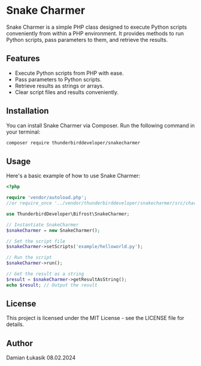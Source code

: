# Snake Charmer

Snake Charmer is a simple PHP class designed to execute Python scripts conveniently from within a PHP environment. It provides methods to run Python scripts, pass parameters to them, and retrieve the results.

## Features

- Execute Python scripts from PHP with ease.
- Pass parameters to Python scripts.
- Retrieve results as strings or arrays.
- Clear script files and results conveniently.

## Installation

You can install Snake Charmer via Composer. Run the following command in your terminal:

```bash
composer require thunderbirddeveloper/snakecharmer
```

## Usage

Here's a basic example of how to use Snake Charmer:

```php
<?php

require 'vendor/autoload.php';
//or require_once '../vendor/thunderbirddeveloper/snakecharmer/src/charmers/SnakeCharmer.php';

use ThunderbirdDeveloper\Bifrost\SnakeCharmer;

// Instantiate SnakeCharmer
$snakeCharmer = new SnakeCharmer();

// Set the script file
$snakeCharmer->setScripts('example/helloworld.py');

// Run the script
$snakeCharmer->run();

// Get the result as a string
$result = $snakeCharmer->getResultAsString();
echo $result; // Output the result
```

## License

This project is licensed under the MIT License - see the LICENSE file for details.

## Author

Damian Łukasik 08.02.2024
